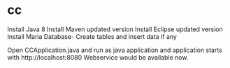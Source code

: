# cc

Install Java 8
Install Maven updated version
Install Eclipse updated version
Install Maria Database- Create tables and insert data if any

Open CCApplication.java and run as java application and application starts with http://localhost:8080
Webservice would be available now.
